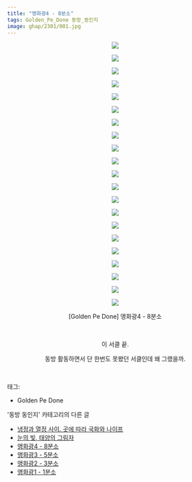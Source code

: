 ```yaml
---
title: "앵화광4 - 8분소"
tags: Golden_Pe_Done 동방_동인지
image: ghap/2301/001.jpg
---
```

<div class="article">
<p style="text-align: center; clear: none; float: none;"><img src="{{ site.nasurl }}/ghap/2301/001.jpg"/></p>
<p style="text-align: center; clear: none; float: none;"><img src="{{ site.nasurl }}/ghap/2301/002.jpg"/></p>
<p style="text-align: center; clear: none; float: none;"><img src="{{ site.nasurl }}/ghap/2301/003.jpg"/></p>
<p style="text-align: center; clear: none; float: none;"><img src="{{ site.nasurl }}/ghap/2301/004.jpg"/></p>
<p style="text-align: center; clear: none; float: none;"><img src="{{ site.nasurl }}/ghap/2301/005.jpg"/></p>
<p style="text-align: center; clear: none; float: none;"><img src="{{ site.nasurl }}/ghap/2301/006.jpg"/></p>
<p style="text-align: center; clear: none; float: none;"><img src="{{ site.nasurl }}/ghap/2301/007.jpg"/></p>
<p style="text-align: center; clear: none; float: none;"><img src="{{ site.nasurl }}/ghap/2301/008.jpg"/></p>
<p style="text-align: center; clear: none; float: none;"><img src="{{ site.nasurl }}/ghap/2301/009.jpg"/></p>
<p style="text-align: center; clear: none; float: none;"><img src="{{ site.nasurl }}/ghap/2301/010.jpg"/></p>
<p style="text-align: center; clear: none; float: none;"><img src="{{ site.nasurl }}/ghap/2301/011.jpg"/></p>
<p style="text-align: center; clear: none; float: none;"><img src="{{ site.nasurl }}/ghap/2301/012.jpg"/></p>
<p style="text-align: center; clear: none; float: none;"><img src="{{ site.nasurl }}/ghap/2301/013.jpg"/></p>
<p style="text-align: center; clear: none; float: none;"><img src="{{ site.nasurl }}/ghap/2301/014.jpg"/></p>
<p style="text-align: center; clear: none; float: none;"><img src="{{ site.nasurl }}/ghap/2301/015.jpg"/></p>
<p style="text-align: center; clear: none; float: none;"><img src="{{ site.nasurl }}/ghap/2301/016.jpg"/></p>
<p style="text-align: center; clear: none; float: none;"><img src="{{ site.nasurl }}/ghap/2301/017.jpg"/></p>
<p style="text-align: center; clear: none; float: none;"><img src="{{ site.nasurl }}/ghap/2301/018.jpg"/></p>
<p style="text-align: center; clear: none; float: none;"><img src="{{ site.nasurl }}/ghap/2301/019.jpg"/></p>
<p style="text-align: center; clear: none; float: none;"><img src="{{ site.nasurl }}/ghap/2301/020.jpg"/></p>
<p style="text-align: center; clear: none; float: none;"><img src="{{ site.nasurl }}/ghap/2301/021.jpg"/></p>
<p style="text-align: center; clear: none; float: none;">[Golden Pe Done] 앵화광4 - 8분소</p>
<p style="text-align: center; clear: none; float: none;"><br/></p>
<p style="text-align: center; clear: none; float: none;">이 서클 끝.</p>
<p style="text-align: center; clear: none; float: none;">동방 활동하면서 단 한번도 못봤던 서클인데 왜 그랬을까.</p>
<p><br/></p>
</div><div class="tagTrail">
<p>태그: </p>
<ul>
<li>Golden Pe Done</li>
</ul>
</div><div class="another">
<p>'동방 동인지' 카테고리의 다른 글</p>
<ul>
<li><a href="/2016-09-23-ghap_2304">냉정과 열정 사이. 곳에 따라 국화와 나이프</a></li>
<li><a href="/2016-09-23-ghap_2303">눈의 빛, 태양의 그림자</a></li>
<li><a href="/2016-09-23-ghap_2301">앵화광4 - 8분소</a></li>
<li><a href="/2016-09-23-ghap_2300">앵화광3 - 5분소</a></li>
<li><a href="/2016-09-23-ghap_2299">앵화광2 - 3분소</a></li>
<li><a href="/2016-09-23-ghap_2298">앵화광1 - 1분소</a></li>
</ul>
</div><div class="cb_module cb_fluid">
<div class="cb_wrt cb_profile">
</div><!-- commentList close -->
</div>